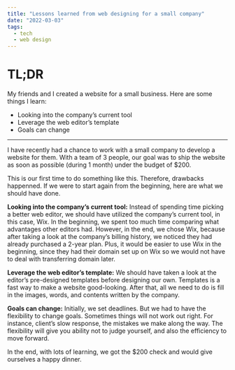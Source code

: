 ```yaml
---
title: "Lessons learned from web designing for a small company"
date: "2022-03-03"
tags:
  - tech
  - web design
---
```


# **TL;DR**

My friends and I created a website for a small business. Here are some things I learn:

- Looking into the company’s current tool
- Leverage the web editor’s template
- Goals can change

<!-- excerpt -->

---

I have recently had a chance to work with a small company to develop a website for them. With a team of 3 people, our goal was to ship the website as soon as possible (during 1 month) under the budget of $200.

This is our first time to do something like this. Therefore, drawbacks happenned. If we were to start again from the beginning, here are what we should have done.

**Looking into the company’s current tool:** Instead of spending time picking a better web editor, we should have utilized the company’s current tool, in this case, Wix. In the beginning, we spent too much time comparing what advantages other editors had. However, in the end, we chose Wix, because after taking a look at the company’s billing history, we noticed they had already purchased a 2-year plan. Plus, it would be easier to use Wix in the beginning, since they had their domain set up on Wix so we would not have to deal with transferring domain later.

**Leverage the web editor’s template:** We should have taken a look at the editor’s pre-designed templates before designing our own. Templates is a fast way to make a website good-looking. After that, all we need to do is fill in the images, words, and contents written by the company.

**Goals can change:** Initially, we set deadlines. But we had to have the flexibility to change goals. Sometimes things will not work out right. For instance, client’s slow response, the mistakes we make along the way. The flexibility will give you ability not to judge yourself, and also the efficiency to move forward.

In the end, with lots of learning, we got the $200 check and would give ourselves a happy dinner.
